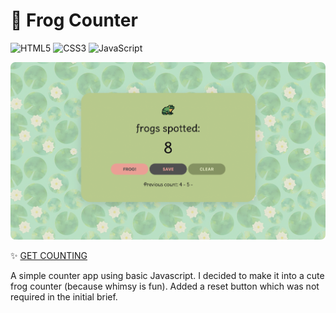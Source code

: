 # 🐸 Frog Counter

![HTML5](https://img.shields.io/badge/HTML5-E34F26?style=for-the-badge&logo=html5&logoColor=white)
![CSS3](https://img.shields.io/badge/CSS3-1572B6?style=for-the-badge&logo=css3&logoColor=white)
![JavaScript](https://img.shields.io/badge/JavaScript-F7DF1E?style=for-the-badge&logo=javascript&logoColor=black)

![Screenshot](assets/screenshot.png)

✨ [GET COUNTING](https://froggy-counter.vercel.app/)

A simple counter app using basic Javascript. I decided to make it into a cute frog counter (because whimsy is fun). Added a reset button which was not required in the initial brief.